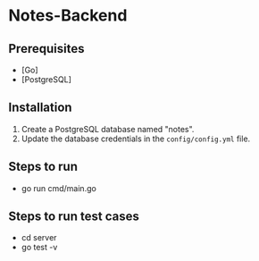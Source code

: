 # Notes-Backend

## Prerequisites

- [Go]
- [PostgreSQL]

## Installation

1. Create a PostgreSQL database named "notes".
2. Update the database credentials in the `config/config.yml` file.

## Steps to run 
- go run cmd/main.go

## Steps to run test cases
- cd server
- go test -v
